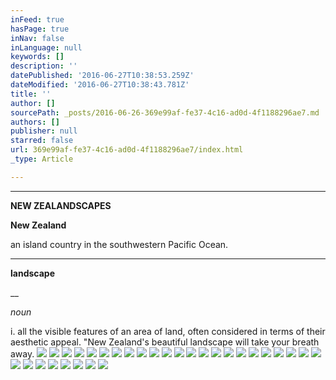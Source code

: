 ```yaml
---
inFeed: true
hasPage: true
inNav: false
inLanguage: null
keywords: []
description: ''
datePublished: '2016-06-27T10:38:53.259Z'
dateModified: '2016-06-27T10:38:43.781Z'
title: ''
author: []
sourcePath: _posts/2016-06-26-369e99af-fe37-4c16-ad0d-4f1188296ae7.md
authors: []
publisher: null
starred: false
url: 369e99af-fe37-4c16-ad0d-4f1188296ae7/index.html
_type: Article

---
```

****

**NEW ZEALANDSCAPES**

**New Zealand**

an island country in the southwestern Pacific Ocean.

****

**landscape**

__

_noun_

i. all the visible features of an area of land, often considered in terms of their aesthetic appeal. "New Zealand's beautiful landscape will take your breath away.
![](https://the-grid-user-content.s3-us-west-2.amazonaws.com/30146313-524e-40a3-ab0f-02d53265b7b2.jpg)
![](https://the-grid-user-content.s3-us-west-2.amazonaws.com/336e883c-1910-4773-bc6a-14dca0f84fdd.jpg)
![](https://the-grid-user-content.s3-us-west-2.amazonaws.com/292e4814-22d7-4968-a470-1ae12f8b4f79.jpg)
![](https://the-grid-user-content.s3-us-west-2.amazonaws.com/ea59768c-5c99-4ac8-842c-0f2524853d3f.jpg)
![](https://the-grid-user-content.s3-us-west-2.amazonaws.com/a9a3fd26-a8ce-4a81-bf85-c39455a168cb.jpg)
![](https://the-grid-user-content.s3-us-west-2.amazonaws.com/28c7f06c-f853-4632-acdc-3475cc23f9ea.jpg)
![](https://the-grid-user-content.s3-us-west-2.amazonaws.com/65949484-b8eb-43a2-b2ed-3ccef5f03bc9.jpg)
![](https://the-grid-user-content.s3-us-west-2.amazonaws.com/a1ec0ba2-11e8-498b-ae10-28d2f3a2bf3d.jpg)
![](https://the-grid-user-content.s3-us-west-2.amazonaws.com/1a3400ad-1bf8-4355-92f9-0cba49283411.jpg)
![](https://the-grid-user-content.s3-us-west-2.amazonaws.com/092ff83a-4012-4612-b2f7-fe5bf010b473.jpg)
![](https://the-grid-user-content.s3-us-west-2.amazonaws.com/e124c78e-6226-4da0-bfdd-5f9294d196fb.jpg)
![](https://the-grid-user-content.s3-us-west-2.amazonaws.com/688b27f0-09ab-4500-8a62-705729bd7ba5.jpg)
![](https://the-grid-user-content.s3-us-west-2.amazonaws.com/832dcf0f-9415-40f7-b1d3-97445187146c.jpg)
![](https://the-grid-user-content.s3-us-west-2.amazonaws.com/f1bf86b1-45c4-4e0c-a88a-f2c91e248432.jpg)
![](https://the-grid-user-content.s3-us-west-2.amazonaws.com/37a19539-420f-4e93-96f3-c766a1a83c4b.jpg)
![](https://the-grid-user-content.s3-us-west-2.amazonaws.com/235d1d37-8228-4f5f-b8f5-1c7f34c53123.jpg)
![](https://the-grid-user-content.s3-us-west-2.amazonaws.com/b513689d-a348-4bc6-8e0a-a5aab6f300be.jpg)
![](https://the-grid-user-content.s3-us-west-2.amazonaws.com/d7220d2f-ba01-4766-b7eb-4c3e707f0557.jpg)
![](https://the-grid-user-content.s3-us-west-2.amazonaws.com/101bc773-f966-4ec5-ba26-64a4e363a9f4.jpg)
![](https://the-grid-user-content.s3-us-west-2.amazonaws.com/153202ac-5c8b-44ae-84b5-d510c4ecabe9.jpg)
![](https://the-grid-user-content.s3-us-west-2.amazonaws.com/19cdd244-44a8-4c0d-a1cd-c6c7f6040861.jpg)
![](https://the-grid-user-content.s3-us-west-2.amazonaws.com/547fab29-9277-42db-95cf-fd5e4e6da203.jpg)
![](https://the-grid-user-content.s3-us-west-2.amazonaws.com/ee517d33-a59b-4296-a2a9-a3253d78177a.jpg)
![](https://the-grid-user-content.s3-us-west-2.amazonaws.com/80730c0a-fab3-41b4-9291-2810a5ac12bf.jpg)
![](https://the-grid-user-content.s3-us-west-2.amazonaws.com/4fd95b15-3deb-429e-a1aa-f9fa8898a8b8.jpg)
![](https://the-grid-user-content.s3-us-west-2.amazonaws.com/14558522-6a4f-4796-a9b3-5ec06e411cb5.jpg)
![](https://the-grid-user-content.s3-us-west-2.amazonaws.com/47dd52ed-f67a-4eee-9514-3f26a347b52e.jpg)
![](https://the-grid-user-content.s3-us-west-2.amazonaws.com/9592e476-2f7b-4194-84ad-464d6bb79250.jpg)
![](https://the-grid-user-content.s3-us-west-2.amazonaws.com/5c792fa5-6405-4f45-a480-3102b1310548.jpg)
![](https://the-grid-user-content.s3-us-west-2.amazonaws.com/ee568dc0-1785-41a2-942d-f331b1e4686a.jpg)
![](https://the-grid-user-content.s3-us-west-2.amazonaws.com/f216869e-d005-4642-823d-ef16e5e58222.jpg)